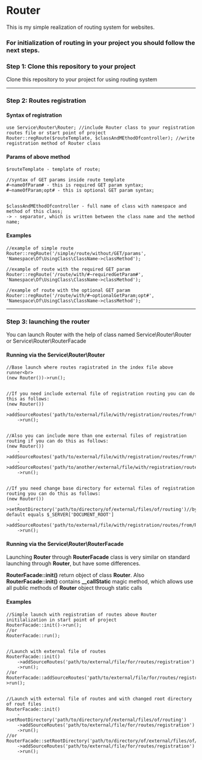 # Router
This is my simple realization of routing system for websites.

### For initialization of routing in your project you should follow the next steps.

### Step 1: Clone this repository to your project
Clone this repository to your project for using routing system

<hr>

### Step 2: Routes registration

#### Syntax of registration

    use Service\Router\Router; //include Router class to your registration routes file or start point of project
    Router::regRoute($routeTemplate, $classAndMEthodOfcontroller); //write registration method of Router class 

#### Params of above method

    $routeTemplate - template of route;
  
    //syntax of GET params inside route template
    #~nameOfParam# - this is required GET param syntax;
    #~nameOfParam;opt# - this is optional GET param syntax;


    $classAndMEthodOfcontroller - full name of class with namespace and method of this class;
    -> - separator, which is written between the class name and the method name;

#### Examples

    //example of simple route
    Router::regRoute('/simple/route/without/GET/params', 'Namespace\Of\UsingClass\ClassName->classMethod');

    //example of route with the required GET param
    Router::regRoute('/route/with/#~requiredGetParam#', 'Namespace\Of\UsingClass\ClassName->classMethod');

    //example of route with the optional GET param
    Router::regRoute('/route/with/#~optionalGetParam;opt#', 'Namespace\Of\UsingClass\ClassName->classMethod');

<hr>

### Step 3: launching the router
You can launch Router with the help of class named Service\Router\Router or Service\Router\RouterFacade

#### Running via the Service\Router\Router

    //Base launch where routes ragistrated in the index file above runner<br>
    (new Router())->run();
  
  
    //If you need include external file of registration routing you can do this as follows:
    (new Router())
        ->addSourceRoutes('path/to/external/file/with/registration/routes/from/the/DOCUMENT_ROOT/directory')
        ->run();        
  
  
    //Also you can include more than one external files of registration routing if you can do this as follows:
    (new Router())
        ->addSourceRoutes('path/to/external/file/with/registration/routes/from/the/DOCUMENT_ROOT/directory')
        ->addSourceRoutes('path/to/another/external/file/with/registration/routes/from/the/DOCUMENT_ROOT/directory')
        ->run();


    //If you need change base directory for external files of registration routing you can do this as follows:
    (new Router())
        ->setRootDirectory('path/to/directory/of/external/files/of/routing')//by default equals $_SERVER['DOCUMENT_ROOT']
        ->addSourceRoutes('path/to/external/file/with/registration/routes/from/RootDir')
        ->run();

#### Running via the Service\Router\RouterFacade

Launching **Router** through **RouterFacade** class is very similar on standard launching through **Router**, but have some differences.

**RouterFacade::init()** return object of class **Router**. Also **RouterFacade::init()** contains **__callStatic** magic method, which allows use all public methods of **Router** object through static calls

#### Examples

    //Simple launch with registration of routes above Router initilalization in start point of project 
    RouterFacade::init()->run();
    //or
    RouterFacade::run();
   
   
    //Launch with external file of routes
    RouterFacade::init()
        ->addSourceRoutes('path/to/external/file/for/routes/registration')
        ->run();
    //or
    RouterFacade::addSourceRoutes('path/to/external/file/for/routes/registration')->run();
   
   
    //Launch with external file of routes and with changed root directory of rout files
    RouterFacade::init()
        ->setRootDirectory('path/to/directory/of/external/files/of/routing')
        ->addSourceRoutes('path/to/external/file/for/routes/registration')
        ->run();
    //or
    RouterFacade::setRootDirectory('path/to/directory/of/external/files/of/routing')
        ->addSourceRoutes('path/to/external/file/for/routes/registration')
        ->run();
